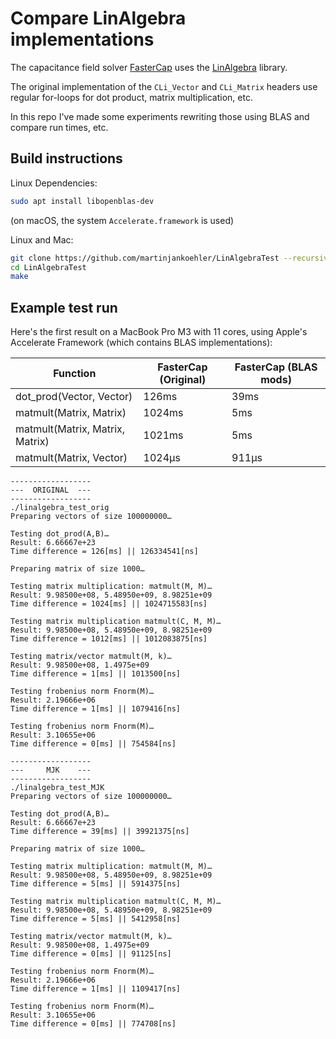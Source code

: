 # Compare LinAlgebra implementations 

The capacitance field solver [FasterCap](https://github.com/ediloren/FasterCap) uses the [LinAlgebra](https://github.com/ediloren/LinAlgebra) library.

The original implementation of the `CLi_Vector` and `CLi_Matrix` headers use regular for-loops for dot product, matrix multiplication, etc.

In this repo I've made some experiments rewriting those using BLAS and compare run times, etc.

## Build instructions

Linux Dependencies:
```bash
sudo apt install libopenblas-dev
```
(on macOS, the system `Accelerate.framework` is used)

Linux and Mac:
```bash
git clone https://github.com/martinjankoehler/LinAlgebraTest --recursive
cd LinAlgebraTest
make
```

## Example test run

Here's the first result on a MacBook Pro M3 with 11 cores, using Apple's Accelerate Framework (which contains BLAS implementations):

| Function                          | FasterCap (Original) | FasterCap (BLAS mods) |
| --------------------------------- | -------------------- | ------------------------- |
| dot_prod(Vector, Vector)          | 126ms                | 39ms                      |
| matmult(Matrix, Matrix)           | 1024ms               | 5ms                       |
| matmult(Matrix, Matrix, Matrix)   | 1021ms               | 5ms                       |
| matmult(Matrix, Vector)           | 1024µs               | 911µs                     |

```
------------------
---  ORIGINAL  ---
------------------
./linalgebra_test_orig
Preparing vectors of size 100000000…

Testing dot_prod(A,B)…
Result: 6.66667e+23
Time difference = 126[ms] || 126334541[ns]

Preparing matrix of size 1000…

Testing matrix multiplication: matmult(M, M)…
Result: 9.98500e+08, 5.48950e+09, 8.98251e+09
Time difference = 1024[ms] || 1024715583[ns]

Testing matrix multiplication matmult(C, M, M)…
Result: 9.98500e+08, 5.48950e+09, 8.98251e+09
Time difference = 1012[ms] || 1012083875[ns]

Testing matrix/vector matmult(M, k)…
Result: 9.98500e+08, 1.4975e+09
Time difference = 1[ms] || 1013500[ns]

Testing frobenius norm Fnorm(M)…
Result: 2.19666e+06
Time difference = 1[ms] || 1079416[ns]

Testing frobenius norm Fnorm(M)…
Result: 3.10655e+06
Time difference = 0[ms] || 754584[ns]

------------------
---     MJK    ---
------------------
./linalgebra_test_MJK
Preparing vectors of size 100000000…

Testing dot_prod(A,B)…
Result: 6.66667e+23
Time difference = 39[ms] || 39921375[ns]

Preparing matrix of size 1000…

Testing matrix multiplication: matmult(M, M)…
Result: 9.98500e+08, 5.48950e+09, 8.98251e+09
Time difference = 5[ms] || 5914375[ns]

Testing matrix multiplication matmult(C, M, M)…
Result: 9.98500e+08, 5.48950e+09, 8.98251e+09
Time difference = 5[ms] || 5412958[ns]

Testing matrix/vector matmult(M, k)…
Result: 9.98500e+08, 1.4975e+09
Time difference = 0[ms] || 91125[ns]

Testing frobenius norm Fnorm(M)…
Result: 2.19666e+06
Time difference = 1[ms] || 1109417[ns]

Testing frobenius norm Fnorm(M)…
Result: 3.10655e+06
Time difference = 0[ms] || 774708[ns]
```
